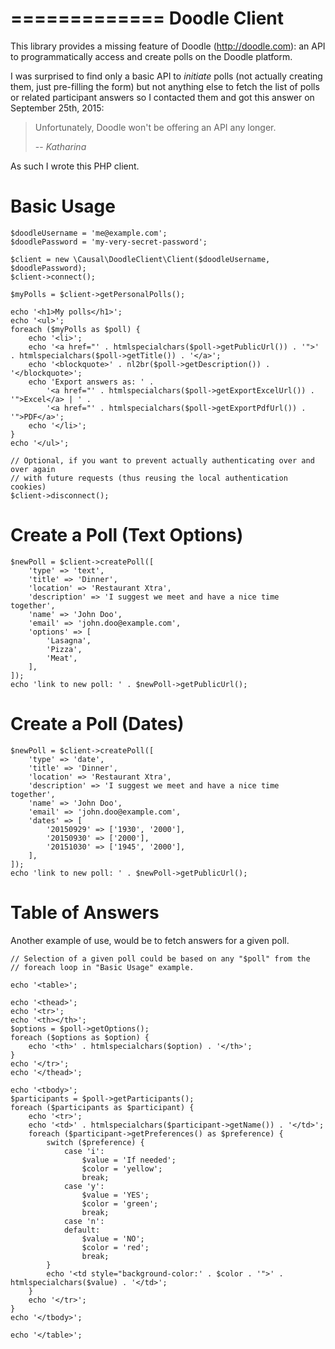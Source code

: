 =============
Doodle Client
=============

This library provides a missing feature of Doodle (http://doodle.com): an API to programmatically access and create
polls on the Doodle platform.

I was surprised to find only a basic API to *initiate* polls (not actually creating them, just pre-filling the form) but
not anything else to fetch the list of polls or related participant answers so I contacted them and got this answer on
September 25th, 2015:

> Unfortunately, Doodle won't be offering an API any longer.
>
> -- <cite>Katharina</cite>

As such I wrote this PHP client.


Basic Usage
===========

```
$doodleUsername = 'me@example.com';
$doodlePassword = 'my-very-secret-password';

$client = new \Causal\DoodleClient\Client($doodleUsername, $doodlePassword);
$client->connect();

$myPolls = $client->getPersonalPolls();

echo '<h1>My polls</h1>';
echo '<ul>';
foreach ($myPolls as $poll) {
    echo '<li>';
    echo '<a href="' . htmlspecialchars($poll->getPublicUrl()) . '">' . htmlspecialchars($poll->getTitle()) . '</a>';
    echo '<blockquote>' . nl2br($poll->getDescription()) . '</blockquote>';
    echo 'Export answers as: ' .
        '<a href="' . htmlspecialchars($poll->getExportExcelUrl()) . '">Excel</a> | ' .
        '<a href="' . htmlspecialchars($poll->getExportPdfUrl()) . '">PDF</a>';
    echo '</li>';
}
echo '</ul>';

// Optional, if you want to prevent actually authenticating over and over again
// with future requests (thus reusing the local authentication cookies)
$client->disconnect();
```

Create a Poll (Text Options)
============================

```
$newPoll = $client->createPoll([
    'type' => 'text',
    'title' => 'Dinner',
    'location' => 'Restaurant Xtra',
    'description' => 'I suggest we meet and have a nice time together',
    'name' => 'John Doo',
    'email' => 'john.doo@example.com',
    'options' => [
        'Lasagna',
        'Pizza',
        'Meat',
    ],
]);
echo 'link to new poll: ' . $newPoll->getPublicUrl();
```


Create a Poll (Dates)
=====================

```
$newPoll = $client->createPoll([
    'type' => 'date',
    'title' => 'Dinner',
    'location' => 'Restaurant Xtra',
    'description' => 'I suggest we meet and have a nice time together',
    'name' => 'John Doo',
    'email' => 'john.doo@example.com',
    'dates' => [
        '20150929' => ['1930', '2000'],
        '20150930' => ['2000'],
        '20151030' => ['1945', '2000'],
    ],
]);
echo 'link to new poll: ' . $newPoll->getPublicUrl();
```


Table of Answers
================

Another example of use, would be to fetch answers for a given poll.

```
// Selection of a given poll could be based on any "$poll" from the
// foreach loop in "Basic Usage" example.

echo '<table>';

echo '<thead>';
echo '<tr>';
echo '<th></th>';
$options = $poll->getOptions();
foreach ($options as $option) {
    echo '<th>' . htmlspecialchars($option) . '</th>';
}
echo '</tr>';
echo '</thead>';

echo '<tbody>';
$participants = $poll->getParticipants();
foreach ($participants as $participant) {
    echo '<tr>';
    echo '<td>' . htmlspecialchars($participant->getName()) . '</td>';
    foreach ($participant->getPreferences() as $preference) {
        switch ($preference) {
            case 'i':
                $value = 'If needed';
                $color = 'yellow';
                break;
            case 'y':
                $value = 'YES';
                $color = 'green';
                break;
            case 'n':
            default:
                $value = 'NO';
                $color = 'red';
                break;
        }
        echo '<td style="background-color:' . $color . '">' . htmlspecialchars($value) . '</td>';
    }
    echo '</tr>';
}
echo '</tbody>';

echo '</table>';
```
